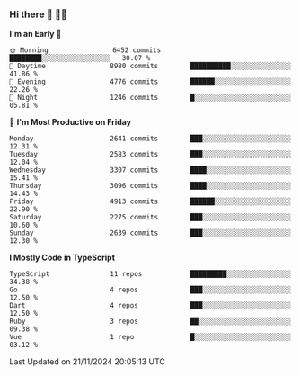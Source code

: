 ### Hi there 👋 🧑‍💻



<!--START_SECTION:waka-->
**I'm an Early 🐤** 

```text
🌞 Morning                6452 commits        ████████░░░░░░░░░░░░░░░░░   30.07 % 
🌆 Daytime                8980 commits        ██████████░░░░░░░░░░░░░░░   41.86 % 
🌃 Evening                4776 commits        ██████░░░░░░░░░░░░░░░░░░░   22.26 % 
🌙 Night                  1246 commits        █░░░░░░░░░░░░░░░░░░░░░░░░   05.81 % 
```
📅 **I'm Most Productive on Friday** 

```text
Monday                   2641 commits        ███░░░░░░░░░░░░░░░░░░░░░░   12.31 % 
Tuesday                  2583 commits        ███░░░░░░░░░░░░░░░░░░░░░░   12.04 % 
Wednesday                3307 commits        ████░░░░░░░░░░░░░░░░░░░░░   15.41 % 
Thursday                 3096 commits        ████░░░░░░░░░░░░░░░░░░░░░   14.43 % 
Friday                   4913 commits        ██████░░░░░░░░░░░░░░░░░░░   22.90 % 
Saturday                 2275 commits        ███░░░░░░░░░░░░░░░░░░░░░░   10.60 % 
Sunday                   2639 commits        ███░░░░░░░░░░░░░░░░░░░░░░   12.30 % 
```


**I Mostly Code in TypeScript** 

```text
TypeScript               11 repos            █████████░░░░░░░░░░░░░░░░   34.38 % 
Go                       4 repos             ███░░░░░░░░░░░░░░░░░░░░░░   12.50 % 
Dart                     4 repos             ███░░░░░░░░░░░░░░░░░░░░░░   12.50 % 
Ruby                     3 repos             ██░░░░░░░░░░░░░░░░░░░░░░░   09.38 % 
Vue                      1 repo              █░░░░░░░░░░░░░░░░░░░░░░░░   03.12 % 
```




 Last Updated on 21/11/2024 20:05:13 UTC
<!--END_SECTION:waka-->


